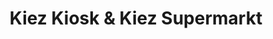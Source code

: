 ---
title: "Kiez Kiosk & Kiez Supermarkt"
url: /halle-saale/kiez-kiosk-und-kiez-supermarkt/
shop: Supermarkt
---